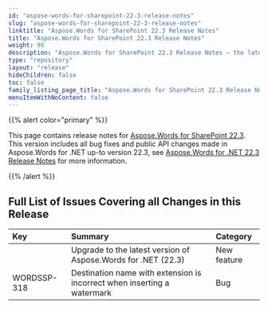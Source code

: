 ```yaml
---
id: "aspose-words-for-sharepoint-22-3-release-notes"
slug: "aspose-words-for-sharepoint-22-3-release-notes"
linktitle: "Aspose.Words for SharePoint 22.3 Release Notes"
title: "Aspose.Words for SharePoint 22.3 Release Notes"
weight: 90
description: "Aspose.Words for SharePoint 22.3 Release Notes – the latest updates and fixes."
type: "repository"
layout: "release"
hideChildren: false
toc: false
family_listing_page_title: "Aspose.Words for SharePoint 22.3 Release Notes"
menuItemWithNoContent: false
---
```


{{% alert color="primary" %}}

This page contains release notes for [Aspose.Words for SharePoint 22.3](https://releases.aspose.com/words/sharepoint/new-releases/aspose.words-for-sharepoint-22.3/).
This version includes all bug fixes and public API changes made in Aspose.Words for .NET up-to version 22.3, see [Aspose.Words for .NET 22.3 Release Notes](/words/net/release-notes/2022/aspose-words-for-net-22-3-release-notes/) for more information.

{{% /alert %}}

## Full List of Issues Covering all Changes in this Release

|Key|Summary|Category|
| :- | :- | :- |
| |Upgrade to the latest version of Aspose.Words for .NET (22.3)|New feature|
|WORDSSP-318|Destination name with extension is incorrect when inserting a watermark|Bug|


